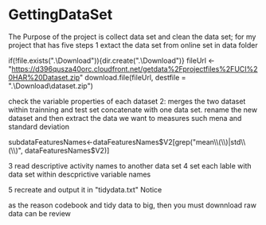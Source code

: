 # GettingDataSet

The Purpose of the project is collect data set and clean the data set;
for my project that has five steps 
1 
extact the data set from online set in data folder


if(!file.exists(".\\Download")){dir.create(".\\Download")}
fileUrl <- "https://d396qusza40orc.cloudfront.net/getdata%2Fprojectfiles%2FUCI%20HAR%20Dataset.zip"
download.file(fileUrl, destfile = ".\\Download\\dataset.zip")


check the variable properties of each dataset 
2:
merges the two dataset within trainning and test set concatenate with one data 
set.
rename the new dataset 
and then extract the data we want to measures such mena and standard deviation 

subdataFeaturesNames<-dataFeaturesNames$V2[grep("mean\\(\\)|std\\(\\)", dataFeaturesNames$V2)]

3 
read descriptive activity names to another data set 
4
set each lable with data set within descprictive variable names

5 
recreate and output it in "tidydata.txt"
Notice 

as the reason codebook and tidy data to big, then you must downnload raw data can be review
